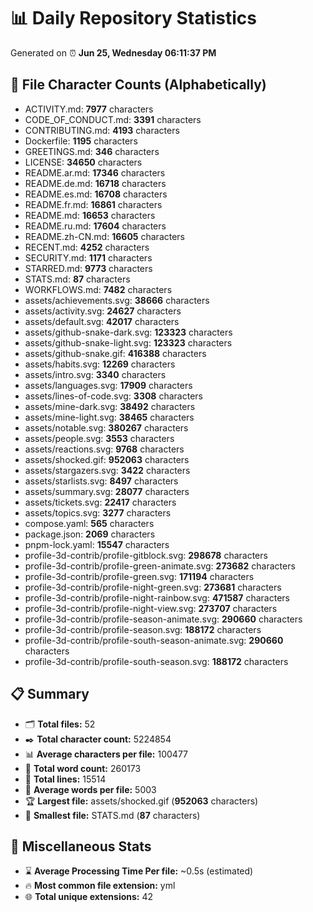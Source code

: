 # 📊 Daily Repository Statistics
Generated on ⏰ **Jun 25, Wednesday 06:11:37 PM**

## 📂 File Character Counts (Alphabetically)
- ACTIVITY.md: **7977** characters
- CODE_OF_CONDUCT.md: **3391** characters
- CONTRIBUTING.md: **4193** characters
- Dockerfile: **1195** characters
- GREETINGS.md: **346** characters
- LICENSE: **34650** characters
- README.ar.md: **17346** characters
- README.de.md: **16718** characters
- README.es.md: **16708** characters
- README.fr.md: **16861** characters
- README.md: **16653** characters
- README.ru.md: **17604** characters
- README.zh-CN.md: **16605** characters
- RECENT.md: **4252** characters
- SECURITY.md: **1171** characters
- STARRED.md: **9773** characters
- STATS.md: **87** characters
- WORKFLOWS.md: **7482** characters
- assets/achievements.svg: **38666** characters
- assets/activity.svg: **24627** characters
- assets/default.svg: **42017** characters
- assets/github-snake-dark.svg: **123323** characters
- assets/github-snake-light.svg: **123323** characters
- assets/github-snake.gif: **416388** characters
- assets/habits.svg: **12269** characters
- assets/intro.svg: **3340** characters
- assets/languages.svg: **17909** characters
- assets/lines-of-code.svg: **3308** characters
- assets/mine-dark.svg: **38492** characters
- assets/mine-light.svg: **38465** characters
- assets/notable.svg: **380267** characters
- assets/people.svg: **3553** characters
- assets/reactions.svg: **9768** characters
- assets/shocked.gif: **952063** characters
- assets/stargazers.svg: **3422** characters
- assets/starlists.svg: **8497** characters
- assets/summary.svg: **28077** characters
- assets/tickets.svg: **22417** characters
- assets/topics.svg: **3277** characters
- compose.yaml: **565** characters
- package.json: **2069** characters
- pnpm-lock.yaml: **15547** characters
- profile-3d-contrib/profile-gitblock.svg: **298678** characters
- profile-3d-contrib/profile-green-animate.svg: **273682** characters
- profile-3d-contrib/profile-green.svg: **171194** characters
- profile-3d-contrib/profile-night-green.svg: **273681** characters
- profile-3d-contrib/profile-night-rainbow.svg: **471587** characters
- profile-3d-contrib/profile-night-view.svg: **273707** characters
- profile-3d-contrib/profile-season-animate.svg: **290660** characters
- profile-3d-contrib/profile-season.svg: **188172** characters
- profile-3d-contrib/profile-south-season-animate.svg: **290660** characters
- profile-3d-contrib/profile-south-season.svg: **188172** characters

## 📋 Summary
- 🗂️ **Total files:** 52
- ✒️ **Total character count:** 5224854
- 📊 **Average characters per file:** 100477
- 📝 **Total word count:** 260173
- 🧾 **Total lines:** 15514
- 📐 **Average words per file:** 5003
- 🏆 **Largest file:** assets/shocked.gif (**952063** characters)
- 🥉 **Smallest file:** STATS.md (**87** characters)

## 🌟 Miscellaneous Stats
- ⌛ **Average Processing Time Per file:** ~0.5s (estimated)
- 🔥 **Most common file extension:** yml
- 🌐 **Total unique extensions:** 42
